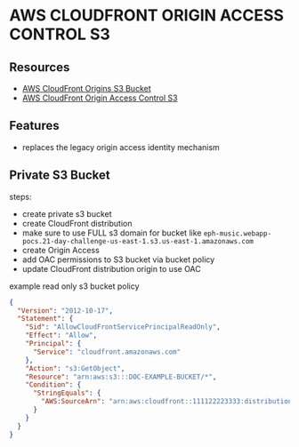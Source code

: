 # AWS CLOUDFRONT ORIGIN ACCESS CONTROL S3

## Resources

- [AWS CloudFront Origins S3 Bucket](https://docs.aws.amazon.com/AmazonCloudFront/latest/DeveloperGuide/DownloadDistS3AndCustomOrigins.html#using-s3-as-origin)
- [AWS CloudFront Origin Access Control S3](https://docs.aws.amazon.com/AmazonCloudFront/latest/DeveloperGuide/private-content-restricting-access-to-s3.html)

## Features

- replaces the legacy origin access identity mechanism

## Private S3 Bucket

steps:

- create private s3 bucket
- create CloudFront distribution
- make sure to use FULL s3 domain for bucket like `eph-music.webapp-pocs.21-day-challenge-us-east-1.s3.us-east-1.amazonaws.com`
- create Origin Access
- add OAC permissions to S3 bucket via bucket policy
- update CloudFront distribution origin to use OAC

example read only s3 bucket policy

```json
{
  "Version": "2012-10-17",
  "Statement": {
    "Sid": "AllowCloudFrontServicePrincipalReadOnly",
    "Effect": "Allow",
    "Principal": {
      "Service": "cloudfront.amazonaws.com"
    },
    "Action": "s3:GetObject",
    "Resource": "arn:aws:s3:::DOC-EXAMPLE-BUCKET/*",
    "Condition": {
      "StringEquals": {
        "AWS:SourceArn": "arn:aws:cloudfront::111122223333:distribution/EDFDVBD6EXAMPLE"
      }
    }
  }
}
```
